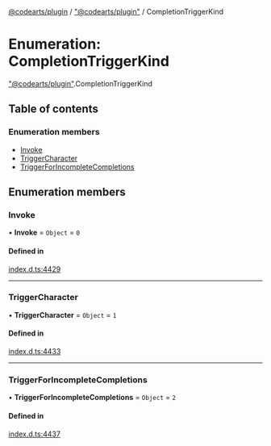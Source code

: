 [@codearts/plugin](../README.md) / ["@codearts/plugin"](../modules/_codearts_plugin_.md) / CompletionTriggerKind

# Enumeration: CompletionTriggerKind

["@codearts/plugin"](../modules/_codearts_plugin_.md).CompletionTriggerKind

## Table of contents

### Enumeration members

- [Invoke](codearts_plugin_.CompletionTriggerKind.md#invoke)
- [TriggerCharacter](codearts_plugin_.CompletionTriggerKind.md#triggercharacter)
- [TriggerForIncompleteCompletions](codearts_plugin_.CompletionTriggerKind.md#triggerforincompletecompletions)

## Enumeration members

### Invoke

• **Invoke** = `Object` = `0`

#### Defined in

[index.d.ts:4429](https://github.com/huaweicloud/cloudide-plugin-api/blob/203b986/index.d.ts#L4429)

___

### TriggerCharacter

• **TriggerCharacter** = `Object` = `1`

#### Defined in

[index.d.ts:4433](https://github.com/huaweicloud/cloudide-plugin-api/blob/203b986/index.d.ts#L4433)

___

### TriggerForIncompleteCompletions

• **TriggerForIncompleteCompletions** = `Object` = `2`

#### Defined in

[index.d.ts:4437](https://github.com/huaweicloud/cloudide-plugin-api/blob/203b986/index.d.ts#L4437)
